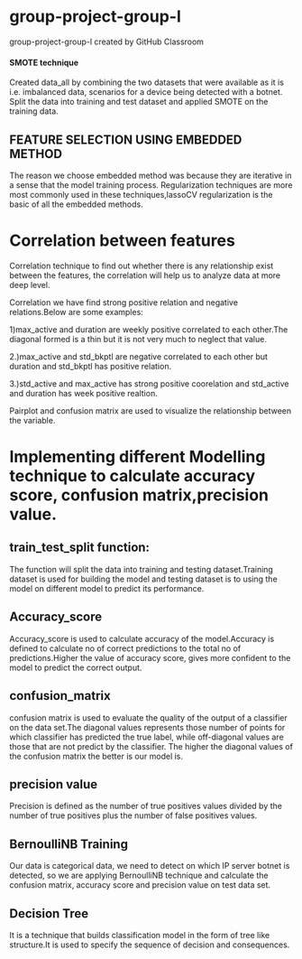 # group-project-group-l
group-project-group-l created by GitHub Classroom

#### SMOTE technique

Created data_all by combining the two datasets that were available as it is i.e. imbalanced data, scenarios for a device being detected with a  botnet. Split the data into training and test dataset and applied SMOTE on the training data.

## FEATURE SELECTION USING EMBEDDED METHOD

The reason we choose embedded method was because they are iterative in a sense that the model training process. Regularization techniques are more most commonly used in these techniques,lassoCV regularization is the basic of all the embedded methods.

# Correlation between features

Correlation technique to find out whether there is any relationship exist between the features, the correlation will help us to analyze data at more deep level.

Correlation we have find strong positive relation and negative relations.Below are some examples:

1)max_active and duration are weekly positive correlated to each other.The diagonal formed is a thin but it is not very much to neglect that value.

2.)max_active and std_bkptl are negative correlated to each other but duration and std_bkptl has positive relation.

3.)std_active and max_active has strong positive coorelation and std_active and duration has week positive realtion.

Pairplot and confusion matrix are used to visualize the relationship between the variable.


# Implementing different Modelling technique to calculate accuracy score, confusion matrix,precision value.


## train_test_split function:

The function will split the data into training and testing dataset.Training dataset is used for building the model and testing dataset is to using the model on different model to predict its performance.

## Accuracy_score

Accuracy_score is used to calculate accuracy of the model.Accuracy is defined to calculate no of correct predictions to the total no of predictions.Higher the value of accuracy score, gives more confident to the model to predict the correct output.


## confusion_matrix

confusion matrix is used to evaluate the quality of the output of a classifier on the data set.The diagonal values represents those number of points for which classifier has predicted the true label, while off-diagonal values are those that are not predict by the classifier. The higher the diagonal values of the confusion matrix the better is our model is.

## precision value

Precision is defined as the number of true positives values divided by the number of true positives plus the number of false positives values.


## BernoulliNB Training

Our data is categorical data, we need to detect on which IP server botnet is detected, so we are applying BernoulliNB technique and calculate the confusion matrix, accuracy score and precision value on test data set.

## Decision Tree

It is a technique that builds classification model in the form of tree like structure.It is used to specify the sequence of decision and consequences.




